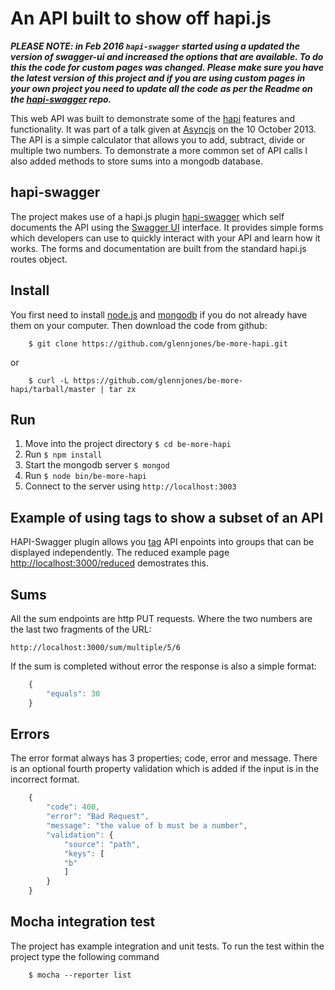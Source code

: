 # An API built to show off hapi.js

___PLEASE NOTE: in Feb 2016 `hapi-swagger` started using a updated the version of swagger-ui and increased the options that are
available. To do this the code for custom pages was changed. Please make sure you have the latest version of this project
and if you are using custom pages in your own project you need to update all the code as per the Readme on the
[hapi-swagger](https://github.com/glennjones/hapi-swagger) repo.___

This web API was built to demonstrate some of the [hapi](hapijs.com) features and functionality. It was part of a talk
given at [Asyncjs](http://asyncjs.com/be-more-hapi/) on the 10 October 2013. The API is a simple calculator that allows
you to add, subtract, divide or multiple two numbers. To demonstrate a more common set of API calls I also added methods
to store sums into a mongodb database.

## hapi-swagger
The project makes use of a hapi.js plugin [hapi-swagger](https://github.com/glennjones/hapi-swagger) which self documents the API using the [Swagger UI](https://github.com/wordnik/swagger-ui) interface. It provides simple forms which developers can use to quickly interact with your API and learn how it works. The forms and documentation are built from the standard hapi.js routes object.


## Install
You first need to install [node.js](http://nodejs.org/) and [mongodb](http://www.mongodb.org/downloads) if you do not already have them on your computer. Then download the code from github:
```
    $ git clone https://github.com/glennjones/be-more-hapi.git
```
or
```
    $ curl -L https://github.com/glennjones/be-more-hapi/tarball/master | tar zx
```


## Run

1. Move into the project directory `$ cd be-more-hapi`
2. Run `$ npm install`
3. Start the mongodb server `$ mongod`
4. Run `$ node bin/be-more-hapi`
5. Connect to the server using `http://localhost:3003`


## Example of using tags to show a subset of an API
HAPI-Swagger plugin allows you [tag](https://github.com/glennjones/hapi-swagger#tagging-your-api-routes) API enpoints into groups that can be displayed independently. The reduced example page [http://localhost:3000/reduced](http://localhost:3000/reduced) demostrates this.


## Sums
All the sum endpoints are http PUT requests. Where the two numbers are the last two fragments of the URL:

    http://localhost:3000/sum/multiple/5/6

If the sum is completed without error the response is also a simple format:
```javascript
    {
        "equals": 30
    }
```

## Errors

The error format always has 3 properties; code, error and message. There is an optional fourth property validation which is added if the input is in the incorrect format.
```javascript
    {
      	"code": 400,
  		"error": "Bad Request",
  		"message": "the value of b must be a number",
  		"validation": {
    		"source": "path",
    		"keys": [
      		"b"
    		]
  		}
	}
```


## Mocha integration test
The project has example integration and unit tests. To run the test within the project type the following command
```
    $ mocha --reporter list
```


